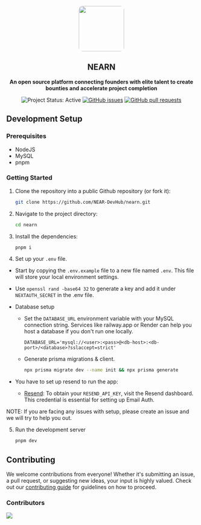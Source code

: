 <div align="center">
  <br/>
  <img src="https://pbs.twimg.com/profile_images/1655546485365407744/dOeIC0R-_400x400.jpg" style="border-radius:10px" width="120px" height="auto"/>
  <h2>NEARN</h2>
  <p>
    <strong>An open source platform connecting founders with elite talent to create bounties and accelerate project completion</strong>
  </p>
  
  ![Project Status: Active](https://www.repostatus.org/badges/latest/active.svg)
  [![GitHub issues](https://img.shields.io/github/issues-raw/NEAR-DevHub/nearn)](https://github.com/NEAR-DevHub/nearn/issues)
  [![GitHub pull requests](https://img.shields.io/github/issues-pr/NEAR-DevHub/nearn)](https://github.com/NEAR-DevHub/nearn/pulls?q=is%3Aopen+is%3Apr)
</div>

## Development Setup

### Prerequisites

- NodeJS
- MySQL
- pnpm

### Getting Started

1. Clone the repository into a public Github repository (or fork it):
    ```bash
    git clone https://github.com/NEAR-DevHub/nearn.git
    ```

2. Navigate to the project directory:
    ```bash
    cd nearn
    ```

3. Install the dependencies: 
    ```bash
    pnpm i
    ```

4. Set up your `.env` file.
  - Start by copying the `.env.example` file to a new file named `.env`. This file will store your local environment settings.
  - Use `openssl rand -base64 32` to generate a key and add it under `NEXTAUTH_SECRET` in the .env file.
  - Database setup
    - Set the `DATABASE_URL` environment variable with your MySQL connection string. Services like railway.app or Render can help you host a database if you don't run one locally.
      ```
      DATABASE_URL='mysql://<user>:<pass>@<db-host>:<db-port>/<database>?sslaccept=strict'
      ```
      
    - Generate prisma migrations & client.
      ```bash
      npx prisma migrate dev --name init && npx prisma generate
      ```

  - You have to set up resend to run the app:
    - [Resend](https://resend.com): To obtain your `RESEND_API_KEY`, visit the Resend dashboard. This credential is essential for setting up Email Auth.

  NOTE: If you are facing any issues with setup, please create an issue and we will try to help you out.

5. Run the development server
    ```bash
    pnpm dev
    ```

## Contributing
We welcome contributions from everyone! Whether it's submitting an issue, a pull request, or suggesting new ideas, your input is highly valued. Check out our [contributing guide](CONTRIBUTING.md) for guidelines on how to proceed.

### Contributors
<a href="https://github.com/NEAR-DevHub/nearn/graphs/contributors">
  <img src="https://contrib.rocks/image?repo=NEAR-DevHub/nearn" />
</a>
